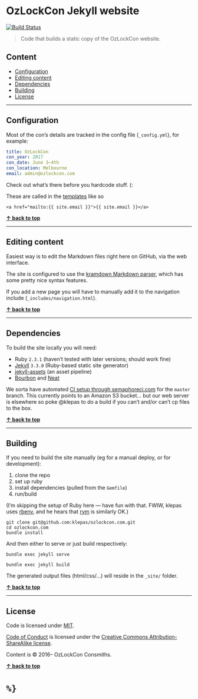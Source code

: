 OzLockCon Jekyll website
=============

[![Build Status](https://semaphoreci.com/api/v1/klepas/ozlockcon-com/branches/master/badge.svg)](https://semaphoreci.com/klepas/ozlockcon-com)

> Code that builds a static copy of the OzLockCon website.


## Content

* [Configuration](#configuration)
* [Editing content](#editing-content)
* [Dependencies](#dependencies)
* [Building](#building)
* [License](#license)


----------------------------------------------------------------------------------------------------------------------------------------------------------------

## Configuration

Most of the con’s details are tracked in the config file (`_config.yml`), for example:

```yaml
title: OzLockCon
con_year: 2017
con_date: June 3–4th
con_location: Melbourne
email: admin@ozlockcon.com
```

Check out what’s there before you hardcode stuff. (:

These are called in the [templates](https://jekyllrb.com/docs/templates/) like so

```liquid
<a href="mailto:{{ site.email }}">{{ site.email }}</a>
```


**[↑ back to top](#content)**

----------------------------------------------------------------------------------------------------------------------------------------------------------------

## Editing content

Easiest way is to edit the Markdown files right here on GitHub, via the web interface.

The site is configured to use the [kramdown Markdown parser](https://kramdown.gettalong.org/syntax.html), which has some pretty nice syntax features.

If you add a new page you will have to manually add it to the navigation include (`_includes/navigation.html`).


**[↑ back to top](#content)**

----------------------------------------------------------------------------------------------------------------------------------------------------------------

## Dependencies

To build the site locally you will need:

- Ruby `2.3.1` (haven’t tested with later versions; should work fine)
- [Jekyll](https://jekyllrb.com/) `3.3.0` (Ruby-based static site generator)
- [jekyll-assets](https://github.com/jekyll/jekyll-assets) (an asset pipeline)
- [Bourbon](http://bourbon.io/) and [Neat](http://neat.bourbon.io/)

We sorta have automated [CI setup through semaphoreci.com](https://semaphoreci.com/klepas/ozlockcon-com) for the `master` branch. This currently points to an Amazon S3 bucket... but our web server is elsewhere so poke @klepas to do a build if you can’t and/or can’t cp files to the box.


**[↑ back to top](#content)**

----------------------------------------------------------------------------------------------------------------------------------------------------------------

## Building

If you need to build the site manually (eg for a manual deploy, or for development):

1. clone the repo
2. set up ruby
3. install dependencies (pulled from the `Gemfile`)
4. run/build

(I’m skipping the setup of Ruby here — have fun with that. FWIW, klepas uses [rbenv](https://github.com/rbenv/rbenv), and he hears that [rvm](https://rvm.io/) is similarly OK.)

```shell
git clone git@github.com:klepas/ozlockcon.com.git
cd ozlockcon.com
bundle install
```

And then either to serve or just build respectively:

```shell
bundle exec jekyll serve
```

```shell
bundle exec jekyll build
```

The generated output files (html/css/…) will reside in the `_site/` folder.


**[↑ back to top](#content)**

----------------------------------------------------------------------------------------------------------------------------------------------------------------

## License

Code is licensed under [MIT](https://raw.githubusercontent.com/klepas/ozlockcon.com/master/LICENSE).

[Code of Conduct](https://raw.githubusercontent.com/klepas/ozlockcon.com/master/conduct.md) is licensed under the [Creative Commons Attribution-ShareAlike license](http://creativecommons.org/licenses/by-sa/3.0/).

Content is © 2016– OzLockCon Consmiths.


**[↑ back to top](#content)**

# `%}`
